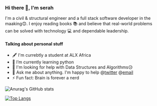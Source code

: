 ### Hi there 👋, I'm serah

I'm a  civil & structural engineer and a full stack software developer in the maaking😊. I enjoy reading books 📚 and  believe that real-world problems can be solved with technology 💻 and dependable leadership.

#### Talking about personal stuff
- 🖋 I'm currebtly a student at ALX Africa
- 🌱 I’m currently learning python
- 🤔 I'm looking for help with Data Structures and Algorithms😥
- 📧 Ask me about anything. I'm happy to help @[twitter](https://twitter.com/Snjoroge1) @[email](https://gmail.com/sarahnjoroge2015@gmail.com)
- ⚡ Fun fact: Brain is forever a nerd


![Anurag's GitHub stats](https://github-readme-stats.vercel.app/api?username=njoroge-s&show_icons=true&theme=radical)


[![Top Langs](https://github-readme-stats.vercel.app/api/top-langs/?username=njoroge-s&layout=compact)](https://github.com/anuraghazra/github-readme-stats)
